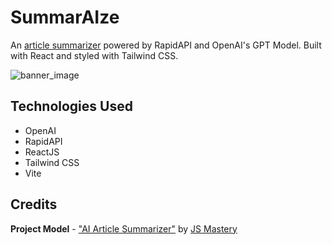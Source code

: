 # SummarAIze
An [article summarizer](https://summaraize-jj5v.onrender.com/) powered by RapidAPI and OpenAI's GPT Model. Built with React and styled with Tailwind CSS.

![banner_image](https://i.imgur.com/ZblXr0S.png)

## Technologies Used
* OpenAI
* RapidAPI
* ReactJS
* Tailwind CSS
* Vite

## Credits
**Project Model** - ["AI Article Summarizer"](https://www.youtube.com/watch?v=A6g8xc0MoiY&t=24s) by [JS Mastery](https://www.youtube.com/@javascriptmastery)